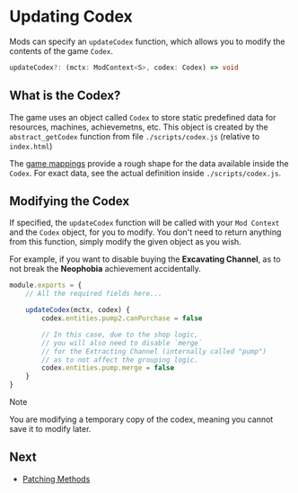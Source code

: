 # Updating Codex

Mods can specify an `updateCodex` function, which allows you to modify the
contents of the game `Codex`.

```ts
updateCodex?: (mctx: ModContext<S>, codex: Codex) => void
```

## What is the Codex?

The game uses an object called `Codex` to store static predefined data for
resources, machines, achievemetns, etc. This object is created by the
`abstract_getCodex` function from file `./scripts/codex.js` (relative to
`index.html`)

The [game mappings](./01-what-are-mods.md#types) provide a rough shape for the
data available inside the `Codex`. For exact data, see the actual definition
inside `./scripts/codex.js`.

## Modifying the Codex

If specified, the `updateCodex` function will be called with your `Mod Context`
and the `Codex` object, for you to modify. You don't need to return anything
from this function, simply modify the given object as you wish.

For example, if you want to disable buying the **Excavating Channel**, as to not
break the **Neophobia** achievement accidentally.

```js
module.exports = {
	// All the required fields here...

	updateCodex(mctx, codex) {
		codex.entities.pump2.canPurchase = false

		// In this case, due to the shop logic,
		// you will also need to disable `merge`
		// for the Extracting Channel (internally called "pump")
		// as to not affect the grouping logic.
		codex.entities.pump.merge = false
	}
}
```

> [!NOTE]
>
> You are modifying a temporary copy of the codex, meaning you cannot save it to
> modify later.

## Next

- [Patching Methods](./06-patching-methods.md)
